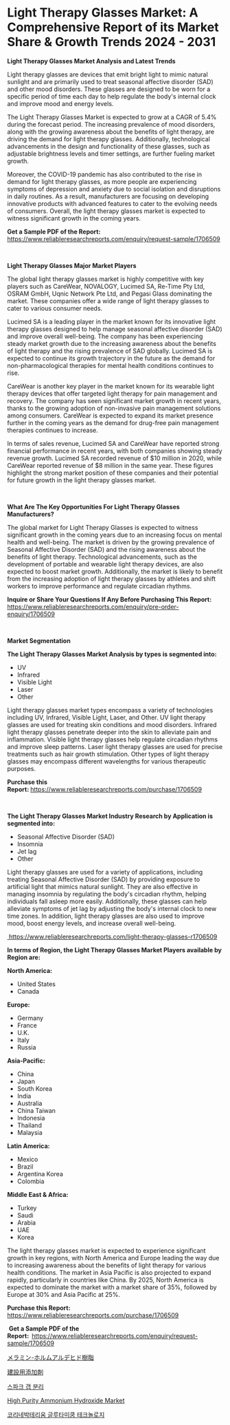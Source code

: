 <p><h1>Light Therapy Glasses Market: A Comprehensive Report of its Market Share & Growth Trends 2024 - 2031</h1></p><p><strong>Light Therapy Glasses Market Analysis and Latest Trends</strong></p>
<p><p>Light therapy glasses are devices that emit bright light to mimic natural sunlight and are primarily used to treat seasonal affective disorder (SAD) and other mood disorders. These glasses are designed to be worn for a specific period of time each day to help regulate the body's internal clock and improve mood and energy levels.</p><p>The Light Therapy Glasses Market is expected to grow at a CAGR of 5.4% during the forecast period. The increasing prevalence of mood disorders, along with the growing awareness about the benefits of light therapy, are driving the demand for light therapy glasses. Additionally, technological advancements in the design and functionality of these glasses, such as adjustable brightness levels and timer settings, are further fueling market growth.</p><p>Moreover, the COVID-19 pandemic has also contributed to the rise in demand for light therapy glasses, as more people are experiencing symptoms of depression and anxiety due to social isolation and disruptions in daily routines. As a result, manufacturers are focusing on developing innovative products with advanced features to cater to the evolving needs of consumers. Overall, the light therapy glasses market is expected to witness significant growth in the coming years.</p></p>
<p><strong>Get a Sample PDF of the Report:&nbsp;</strong> <a href="https://www.reliableresearchreports.com/enquiry/request-sample/1706509">https://www.reliableresearchreports.com/enquiry/request-sample/1706509</a></p>
<p>&nbsp;</p>
<p><strong>Light Therapy Glasses Major Market Players</strong></p>
<p><p>The global light therapy glasses market is highly competitive with key players such as CareWear, NOVALOGY, Lucimed SA, Re-Time Pty Ltd, OSRAM GmbH, Uqnic Network Pte Ltd, and Pegasi Glass dominating the market. These companies offer a wide range of light therapy glasses to cater to various consumer needs.</p><p>Lucimed SA is a leading player in the market known for its innovative light therapy glasses designed to help manage seasonal affective disorder (SAD) and improve overall well-being. The company has been experiencing steady market growth due to the increasing awareness about the benefits of light therapy and the rising prevalence of SAD globally. Lucimed SA is expected to continue its growth trajectory in the future as the demand for non-pharmacological therapies for mental health conditions continues to rise.</p><p>CareWear is another key player in the market known for its wearable light therapy devices that offer targeted light therapy for pain management and recovery. The company has seen significant market growth in recent years, thanks to the growing adoption of non-invasive pain management solutions among consumers. CareWear is expected to expand its market presence further in the coming years as the demand for drug-free pain management therapies continues to increase.</p><p>In terms of sales revenue, Lucimed SA and CareWear have reported strong financial performance in recent years, with both companies showing steady revenue growth. Lucimed SA recorded revenue of $10 million in 2020, while CareWear reported revenue of $8 million in the same year. These figures highlight the strong market position of these companies and their potential for future growth in the light therapy glasses market.</p></p>
<p>&nbsp;</p>
<p><strong>What Are The Key Opportunities For Light Therapy Glasses Manufacturers?</strong></p>
<p><p>The global market for Light Therapy Glasses is expected to witness significant growth in the coming years due to an increasing focus on mental health and well-being. The market is driven by the growing prevalence of Seasonal Affective Disorder (SAD) and the rising awareness about the benefits of light therapy. Technological advancements, such as the development of portable and wearable light therapy devices, are also expected to boost market growth. Additionally, the market is likely to benefit from the increasing adoption of light therapy glasses by athletes and shift workers to improve performance and regulate circadian rhythms.</p></p>
<p><strong>Inquire or Share Your Questions If Any Before Purchasing This Report:</strong> <a href="https://www.reliableresearchreports.com/enquiry/pre-order-enquiry/1706509">https://www.reliableresearchreports.com/enquiry/pre-order-enquiry/1706509</a></p>
<p>&nbsp;</p>
<p><strong>Market Segmentation</strong></p>
<p><strong>The Light Therapy Glasses Market Analysis by types is segmented into:</strong></p>
<p><ul><li>UV</li><li>Infrared</li><li>Visible Light</li><li>Laser</li><li>Other</li></ul></p>
<p><p>Light therapy glasses market types encompass a variety of technologies including UV, Infrared, Visible Light, Laser, and Other. UV light therapy glasses are used for treating skin conditions and mood disorders. Infrared light therapy glasses penetrate deeper into the skin to alleviate pain and inflammation. Visible light therapy glasses help regulate circadian rhythms and improve sleep patterns. Laser light therapy glasses are used for precise treatments such as hair growth stimulation. Other types of light therapy glasses may encompass different wavelengths for various therapeutic purposes.</p></p>
<p><strong>Purchase this Report:&nbsp;</strong><a href="https://www.reliableresearchreports.com/purchase/1706509">https://www.reliableresearchreports.com/purchase/1706509</a></p>
<p>&nbsp;</p>
<p><strong>The Light Therapy Glasses Market Industry Research by Application is segmented into:</strong></p>
<p><ul><li>Seasonal Affective Disorder (SAD)</li><li>Insomnia</li><li>Jet lag</li><li>Other</li></ul></p>
<p><p>Light therapy glasses are used for a variety of applications, including treating Seasonal Affective Disorder (SAD) by providing exposure to artificial light that mimics natural sunlight. They are also effective in managing insomnia by regulating the body's circadian rhythm, helping individuals fall asleep more easily. Additionally, these glasses can help alleviate symptoms of jet lag by adjusting the body's internal clock to new time zones. In addition, light therapy glasses are also used to improve mood, boost energy levels, and increase overall well-being.</p></p>
<p><a href="https://www.reliableresearchreports.com/light-therapy-glasses-r1706509">&nbsp;https://www.reliableresearchreports.com/light-therapy-glasses-r1706509</a></p>
<p><strong>In terms of Region, the Light Therapy Glasses Market Players available by Region are:</strong></p>
<p>
    <p> <strong> North America: </strong>
        <ul>
            <li>United States</li>
            <li>Canada</li>
        </ul>
        </p> 
    <p> <strong> Europe: </strong>
        <ul>
            <li>Germany</li>
            <li>France</li>
            <li>U.K.</li>
            <li>Italy</li>
            <li>Russia</li>
        </ul>
        </p> 
    <p> <strong> Asia-Pacific: </strong>
        <ul>
            <li>China</li>
            <li>Japan</li>
            <li>South Korea</li>
            <li>India</li>
            <li>Australia</li>
            <li>China Taiwan</li>
            <li>Indonesia</li>
            <li>Thailand</li>
            <li>Malaysia</li>
        </ul>
        </p> 
    <p> <strong> Latin America: </strong>
        <ul>
            <li>Mexico</li>
            <li>Brazil</li>
            <li>Argentina Korea</li>
            <li>Colombia</li>
        </ul>
        </p> 
    <p> <strong> Middle East & Africa: </strong>
        <ul>
            <li>Turkey</li>
            <li>Saudi</li>
            <li>Arabia</li>
            <li>UAE</li>
            <li>Korea</li>
        </ul>
    </p>
    </p>
<p><p>The light therapy glasses market is expected to experience significant growth in key regions, with North America and Europe leading the way due to increasing awareness about the benefits of light therapy for various health conditions. The market in Asia Pacific is also projected to expand rapidly, particularly in countries like China. By 2025, North America is expected to dominate the market with a market share of 35%, followed by Europe at 30% and Asia Pacific at 25%.</p></p>
<p><strong>Purchase this Report: </strong><a href="https://www.reliableresearchreports.com/purchase/1706509">https://www.reliableresearchreports.com/purchase/1706509</a></p>
<p>&nbsp;<strong>Get a Sample PDF of the Report:&nbsp;&nbsp;</strong><a href="https://www.reliableresearchreports.com/enquiry/request-sample/1706509">https://www.reliableresearchreports.com/enquiry/request-sample/1706509</a></p>
<p><strong></strong></p>
<p><p><a href="https://medium.com/@wgloverbetty988/%E6%AC%A1%E3%81%AE%E6%96%87%E7%AB%A0%E3%82%92%E6%97%A5%E6%9C%AC%E8%AA%9E%E3%81%AB%E7%BF%BB%E8%A8%B3%E3%81%97%E3%81%A6%E3%81%8F%E3%81%A0%E3%81%95%E3%81%84-%E8%A3%BD%E5%93%81%E3%82%BF%E3%82%A4%E3%83%97-%E3%82%A2%E3%83%97%E3%83%AA%E3%82%B1%E3%83%BC%E3%82%B7%E3%83%A7%E3%83%B3-%E5%9C%B0%E5%9F%9F%E5%88%A5%E3%81%AE%E4%B8%96%E7%95%8C%E3%81%AE%E3%83%A1%E3%83%A9%E3%83%9F%E3%83%B3-%E3%83%9B%E3%83%AB%E3%83%A0%E3%82%A2%E3%83%AB%E3%83%87%E3%83%92%E3%83%89%E6%A8%B9%E8%84%82%E3%81%AE%E5%B8%82%E5%A0%B4%E8%A6%8F%E6%A8%A1%E3%81%A8%E3%82%B7%E3%82%A7%E3%82%A2%E5%88%86%E6%9E%90-%E4%BA%88%E6%B8%AC-2024%E5%B9%B4-2031%E5%B9%B4-7b7efc048ca7">メラミン-ホルムアルデヒド樹脂</a></p><p><a href="https://medium.com/@hmjvxcbc3/%E5%BB%BA%E8%A8%AD%E6%B7%BB%E5%8A%A0%E5%89%A4%E5%B8%82%E5%A0%B4%E3%81%AE%E4%BA%88%E6%B8%AC-%E5%B8%82%E5%A0%B4%E5%8B%95%E5%90%91%E3%81%8A%E3%82%88%E3%81%B3%E5%BD%B1%E9%9F%BF%E5%88%86%E6%9E%90-2024%E5%B9%B4-2031%E5%B9%B4-f0e21a6ceee2">建設用添加剤</a></p><p><a href="https://github.com/TimmyMann6767/Market-Research-Report-List-2/blob/main/6309044147213.md">스파크 갭 분리</a></p><p><a href="https://github.com/CliffMedina6/Market-Research-Report-List-5/blob/main/high-purity-ammonium-hydroxide-market.md">High Purity Ammonium Hydroxide Market</a></p><p><a href="https://github.com/khytkeqagplkzqvh/Market-Research-Report-List-2/blob/main/4903562147212.md">코리네박테리움 글루타미쿰 테크놀로지</a></p></p>